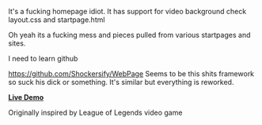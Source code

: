 It's a fucking homepage idiot. 
It has support for video background check layout.css and startpage.html

Oh yeah its a fucking mess and pieces pulled from various startpages and sites.


I need to learn github

https://github.com/Shockersify/WebPage Seems to be this shits framework so suck his dick or something. It's similar but everything is reworked.

**[Live Demo](http://truttix.github.io/AhriStartpage/)**

Originally inspired by League of Legends video game
